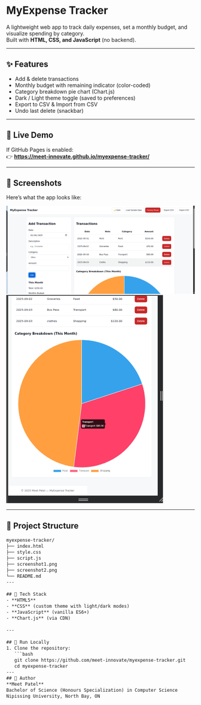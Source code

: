 # MyExpense Tracker

A lightweight web app to track daily expenses, set a monthly budget, and visualize spending by category.  
Built with **HTML, CSS, and JavaScript** (no backend).

---

## ✨ Features
- Add & delete transactions
- Monthly budget with remaining indicator (color-coded)
- Category breakdown pie chart (Chart.js)
- Dark / Light theme toggle (saved to preferences)
- Export to CSV & Import from CSV
- Undo last delete (snackbar)

---

## 🚀 Live Demo
If GitHub Pages is enabled:  
👉 **https://meet-innovate.github.io/myexpense-tracker/**

---

## 📸 Screenshots
Here’s what the app looks like:

![MyExpense Tracker Screenshot 1](./screenshot1.png)  
![MyExpense Tracker Screenshot 2](./screenshot2.png)

---

## 📂 Project Structure
```text
myexpense-tracker/
├── index.html
├── style.css
├── script.js
├── screenshot1.png
├── screenshot2.png
└── README.md
---

## 🧰 Tech Stack
- **HTML5**
- **CSS** (custom theme with light/dark modes)
- **JavaScript** (vanilla ES6+)
- **Chart.js** (via CDN)

---

## 🏁 Run Locally
1. Clone the repository:
   ```bash
   git clone https://github.com/meet-innovate/myexpense-tracker.git
   cd myexpense-tracker
---
## 👤 Author
**Meet Patel**  
Bachelor of Science (Honours Specialization) in Computer Science  
Nipissing University, North Bay, ON  

